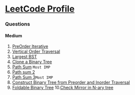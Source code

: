 # [LeetCode Profile](https://leetcode.com/rahulb_001/)


### Questions


#### Medium
1. [PreOrder Iterative](https://tinyl.io/6v6q)
2. [Vertical Order Traversal](https://tinyl.io/6v73)
3. [Largest BST](https://tinyl.io/70TS)
4. [Clone a Binary Tree](https://tinyl.io/6v6r)
5. [Path Sum](https://leetcode.com/problems/path-sum/) `Most IMP`
6. [Path sum 2](https://leetcode.com/problems/path-sum-ii/)
7. [Path Sum 3](https://leetcode.com/problems/path-sum-iii/)`Most IMP`
8. [Construct Binary Tree from Preorder and Inorder Traversal](https://leetcode.com/problems/construct-binary-tree-from-preorder-and-inorder-traversal/)
9. [Foldable Binary Tree](https://practice.geeksforgeeks.org/problems/foldable-binary-tree/1?page=2&difficulty[]=1&category[]=Tree&sortBy=submissions)
10.[Check Mirror in N-ary tree](https://practice.geeksforgeeks.org/problems/check-mirror-in-n-ary-tree1528/1?page=2&difficulty[]=1&category[]=Tree&sortBy=submissions)

